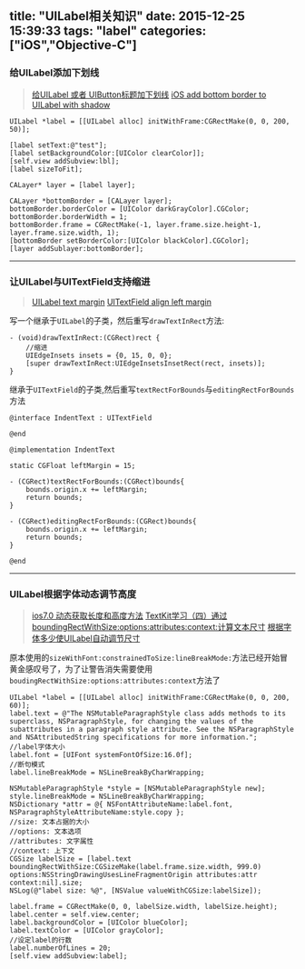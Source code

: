 title: "UILabel相关知识"
date: 2015-12-25 15:39:33
tags: "label"
categories: ["iOS","Objective-C"]
---

### 给UILabel添加下划线

> [给UILabel 或者 UIButton标题加下划线](http://blog.csdn.net/chaoyuan899/article/details/38306141)
> [iOS add bottom border to UILabel with shadow](http://stackoverflow.com/questions/12329079/ios-add-bottom-border-to-uilabel-with-shadow)

```objc
UILabel *label = [[UILabel alloc] initWithFrame:CGRectMake(0, 0, 200, 50)];

[label setText:@"test"];
[label setBackgroundColor:[UIColor clearColor]];
[self.view addSubview:lbl];
[label sizeToFit];

CALayer* layer = [label layer];

CALayer *bottomBorder = [CALayer layer];
bottomBorder.borderColor = [UIColor darkGrayColor].CGColor;
bottomBorder.borderWidth = 1;
bottomBorder.frame = CGRectMake(-1, layer.frame.size.height-1, layer.frame.size.width, 1);
[bottomBorder setBorderColor:[UIColor blackColor].CGColor];
[layer addSublayer:bottomBorder];
```

----

### 让UILabel与UITextField支持缩进

> [UILabel text margin](http://stackoverflow.com/questions/3476646/uilabel-text-margin)
> [UITextField align left margin](http://stackoverflow.com/questions/5674655/uitextfield-align-left-margin)

写一个继承于`UILabel`的子类，然后重写`drawTextInRect`方法:
```objc
- (void)drawTextInRect:(CGRect)rect {
    //缩进
    UIEdgeInsets insets = {0, 15, 0, 0};
    [super drawTextInRect:UIEdgeInsetsInsetRect(rect, insets)];
}
```

继承于`UITextField`的子类,然后重写`textRectForBounds`与`editingRectForBounds`方法
```objc
@interface IndentText : UITextField

@end

@implementation IndentText

static CGFloat leftMargin = 15;

- (CGRect)textRectForBounds:(CGRect)bounds{
    bounds.origin.x += leftMargin;
    return bounds;
}

- (CGRect)editingRectForBounds:(CGRect)bounds{
    bounds.origin.x += leftMargin;
    return bounds;
}

@end
```

----

### UILabel根据字体动态调节高度

> [ios7.0 动态获取长度和高度方法](http://www.cocoachina.com/bbs/read.php?tid=243266)
> [TextKit学习（四）通过boundingRectWithSize:options:attributes:context:计算文本尺寸](http://blog.csdn.net/jymn_chen/article/details/10949279)
> [根据字体多少使UILabel自动调节尺寸](http://blog.csdn.net/enuola/article/details/8559588)

原本使用的`sizeWithFont:constrainedToSize:lineBreakMode:`方法已经开始冒黄金感叹号了，为了让警告消失需要使用`boudingRectWithSize:options:attributes:context`方法了

```objc
UILabel *label = [[UILabel alloc] initWithFrame:CGRectMake(0, 0, 200, 60)];
label.text = @"The NSMutableParagraphStyle class adds methods to its superclass, NSParagraphStyle, for changing the values of the subattributes in a paragraph style attribute. See the NSParagraphStyle and NSAttributedString specifications for more information.";
//label字体大小
label.font = [UIFont systemFontOfSize:16.0f];
//断句模式
label.lineBreakMode = NSLineBreakByCharWrapping;

NSMutableParagraphStyle *style = [NSMutableParagraphStyle new];
style.lineBreakMode = NSLineBreakByCharWrapping;
NSDictionary *attr = @{ NSFontAttributeName:label.font, NSParagraphStyleAttributeName:style.copy };
//size: 文本占据的大小
//options: 文本选项
//attributes: 文字属性
//context: 上下文
CGSize labelSize = [label.text boundingRectWithSize:CGSizeMake(label.frame.size.width, 999.0) options:NSStringDrawingUsesLineFragmentOrigin attributes:attr context:nil].size;
NSLog(@"label size: %@", [NSValue valueWithCGSize:labelSize]);

label.frame = CGRectMake(0, 0, labelSize.width, labelSize.height);
label.center = self.view.center;
label.backgroundColor = [UIColor blueColor];
label.textColor = [UIColor grayColor];
//设定label的行数
label.numberOfLines = 20;
[self.view addSubview:label];
```